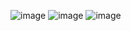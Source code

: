 ![image](https://github.com/user-attachments/assets/a215ad13-2e3c-41c0-8eb2-cc49940787d8)
![image](https://github.com/user-attachments/assets/f5dcca16-db5c-4ef5-b4a0-b61c0ac2ceba)
![image](https://github.com/user-attachments/assets/8617b84e-74c9-42f9-b7ab-a51e79cf357f)
